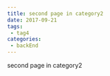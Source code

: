 ```yaml
---
title: second page in category2
date: 2017-09-21
tags:
 - tag4
categories: 
 - backEnd
---
```


second page in category2
